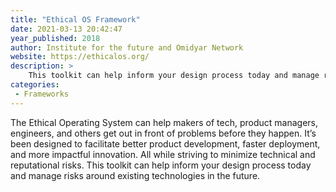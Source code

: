 ```yaml
---
title: "Ethical OS Framework"
date: 2021-03-13 20:42:47
year_published: 2018
author: Institute for the future and Omidyar Network
website: https://ethicalos.org/
description: >
    This toolkit can help inform your design process today and manage risks around existing technologies in the future.
categories:
 - Frameworks
---
```


The Ethical Operating System can help makers of tech, product managers, engineers, and others get out in front of problems before they happen. It’s been designed to facilitate better product development, faster deployment, and more impactful innovation. All while striving to minimize technical and reputational risks. This toolkit can help inform your design process today and manage risks around existing technologies in the future.
